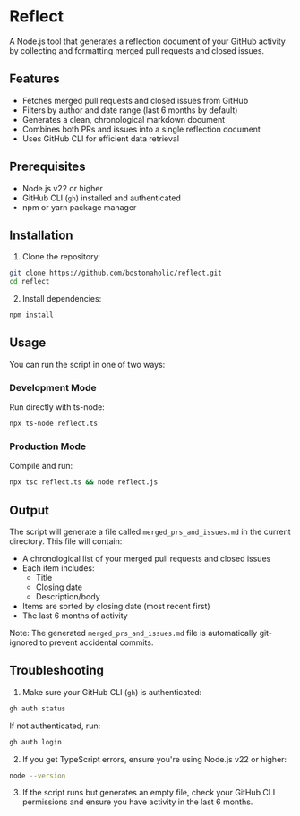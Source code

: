 # Reflect

A Node.js tool that generates a reflection document of your GitHub activity by collecting and formatting merged pull requests and closed issues.

## Features

- Fetches merged pull requests and closed issues from GitHub
- Filters by author and date range (last 6 months by default)
- Generates a clean, chronological markdown document
- Combines both PRs and issues into a single reflection document
- Uses GitHub CLI for efficient data retrieval

## Prerequisites

- Node.js v22 or higher
- GitHub CLI (`gh`) installed and authenticated
- npm or yarn package manager

## Installation

1. Clone the repository:

```bash
git clone https://github.com/bostonaholic/reflect.git
cd reflect
```

2. Install dependencies:

```bash
npm install
```

## Usage

You can run the script in one of two ways:

### Development Mode

Run directly with ts-node:

```bash
npx ts-node reflect.ts
```

### Production Mode

Compile and run:

```bash
npx tsc reflect.ts && node reflect.js
```

## Output

The script will generate a file called `merged_prs_and_issues.md` in the current directory. This file will contain:

- A chronological list of your merged pull requests and closed issues
- Each item includes:
  - Title
  - Closing date
  - Description/body
- Items are sorted by closing date (most recent first)
- The last 6 months of activity

Note: The generated `merged_prs_and_issues.md` file is automatically git-ignored to prevent accidental commits.

## Troubleshooting

1. Make sure your GitHub CLI (`gh`) is authenticated:

```bash
gh auth status
```

If not authenticated, run:

```bash
gh auth login
```

2. If you get TypeScript errors, ensure you're using Node.js v22 or higher:

```bash
node --version
```

3. If the script runs but generates an empty file, check your GitHub CLI permissions and ensure you have activity in the last 6 months.
